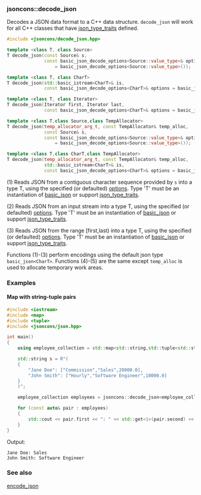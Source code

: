 ### jsoncons::decode_json

Decodes a JSON data format to a C++ data structure. `decode_json` will 
work for all C++ classes that have [json_type_traits](https://github.com/danielaparker/jsoncons/blob/master/doc/ref/json_type_traits.md) defined.

```c++
#include <jsoncons/decode_json.hpp>

template <class T, class Source>
T decode_json(const Source& s,
              const basic_json_decode_options<Source::value_type>& options 
                  = basic_json_decode_options<Source::value_type>()); (1)

template <class T, class CharT>
T decode_json(std::basic_istream<CharT>& is,
              const basic_json_decode_options<CharT>& options = basic_json_decode_options<CharT>()); (2)

template <class T, class Iterator>
T decode_json(Iterator first, Iterator last,
              const basic_json_decode_options<CharT>& options = basic_json_decode_options<CharT>()); (3)

template <class T,class Source,class TempAllocator>
T decode_json(temp_allocator_arg_t, const TempAllocator& temp_alloc,
              const Source& s,
              const basic_json_decode_options<Source::value_type>& options 
                  = basic_json_decode_options<Source::value_type>()); (4)

template <class T,class CharT,class TempAllocator>
T decode_json(temp_allocator_arg_t, const TempAllocator& temp_alloc,
              std::basic_istream<CharT>& is,
              const basic_json_decode_options<CharT>& options = basic_json_decode_options<CharT>()); (5)
```

(1) Reads JSON from a contiguous character sequence provided by `s` into a type T, using the specified (or defaulted) [options](basic_json_options.md). 
Type 'T' must be an instantiation of [basic_json](../basic_json.md) 
or support [json_type_traits](../json_type_traits.md).

(2) Reads JSON from an input stream into a type T, using the specified (or defaulted) [options](basic_json_options.md). 
Type 'T' must be an instantiation of [basic_json](../basic_json.md) 
or support [json_type_traits](../json_type_traits.md).

(3) Reads JSON from the range [first,last) into a type T, using the specified (or defaulted) [options](basic_json_options.md). 
Type 'T' must be an instantiation of [basic_json](../basic_json.md) 
or support [json_type_traits](../json_type_traits.md).

Functions (1)-(3) perform encodings using the default json type `basic_json<CharT>`.
Functions (4)-(5) are the same except `temp_alloc` is used to allocate temporary work areas.

### Examples

#### Map with string-tuple pairs

```c++
#include <iostream>
#include <map>
#include <tuple>
#include <jsoncons/json.hpp>

int main()
{
    using employee_collection = std::map<std::string,std::tuple<std::string,std::string,double>>;

    std::string s = R"(
    {
        "Jane Doe": ["Commission","Sales",20000.0],
        "John Smith": ["Hourly","Software Engineer",10000.0]
    }
    )";

    employee_collection employees = jsoncons::decode_json<employee_collection>(s);

    for (const auto& pair : employees)
    {
        std::cout << pair.first << ": " << std::get<1>(pair.second) << std::endl;
    }
}
```
Output:
```
Jane Doe: Sales
John Smith: Software Engineer
```

### See also

[encode_json](encode_json.md)

